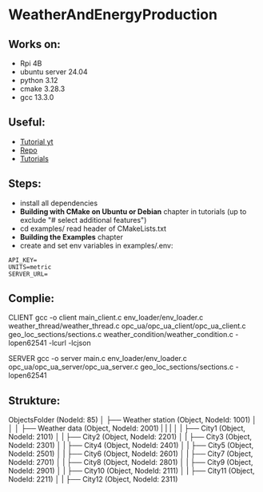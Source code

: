 # WeatherAndEnergyProduction

## Works on:
- Rpi 4B
- ubuntu server 24.04
- python 3.12
- cmake 3.28.3
- gcc 13.3.0

## Useful:
- [Tutorial yt](https://www.youtube.com/watch?v=pKyJg1_pk1w)
- [Repo](https://github.com/open62541/open62541)
- [Tutorials](https://www.open62541.org/doc/v1.4.10/toc.html)

## Steps:
- install all dependencies
- **Building with CMake on Ubuntu or Debian** chapter in tutorials (up to exclude "# select additional features")
- cd examples/ read header of CMakeLists.txt
- **Building the Examples** chapter
- create and set env variables in examples/.env:

```
API_KEY=
UNITS=metric
SERVER_URL=
```

## Complie:
CLIENT 
gcc -o client main_client.c env_loader/env_loader.c weather_thread/weather_thread.c  opc_ua/opc_ua_client/opc_ua_client.c geo_loc_sections/sections.c weather_condition/weather_condition.c -lopen62541 -lcurl -lcjson

SERVER
gcc -o server main.c env_loader/env_loader.c opc_ua/opc_ua_server/opc_ua_server.c geo_loc_sections/sections.c -lopen62541

## Strukture:

ObjectsFolder (NodeId: 85)
│
├── Weather station (Object, NodeId: 1001)
│   │
│   ├── Weather data (Object, NodeId: 2001)
|   |   |
│   |   ├── City1 (Object, NodeId: 2101)
│   |   ├── City2 (Object, NodeId: 2201)
│   |   ├── City3 (Object, NodeId: 2301)
│   |   ├── City4 (Object, NodeId: 2401)
│   |   ├── City5 (Object, NodeId: 2501)
│   |   ├── City6 (Object, NodeId: 2601)
│   |   ├── City7 (Object, NodeId: 2701)
│   |   ├── City8 (Object, NodeId: 2801)
│   |   ├── City9 (Object, NodeId: 2901)
│   |   ├── City10 (Object, NodeId: 2111)
│   |   ├── City11 (Object, NodeId: 2211)
│   |   ├── City12 (Object, NodeId: 2311)
